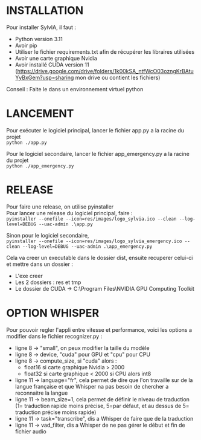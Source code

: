 # INSTALLATION

Pour installer SylvIA, il faut :

- Python version 3.11
- Avoir pip
- Utiliser le fichier requirements.txt afin de récupérer les libraires utilisées
- Avoir une carte graphique Nvidia
- Avoir installé CUDA version 11 (https://drive.google.com/drive/folders/1k00kSA_ntfWcO03ozngKrBAtuYyBxGem?usp=sharing mon drive ou contient les fichiers)

Conseil : Faite le dans un environnement virtuel python

# LANCEMENT

Pour exécuter le logiciel principal, lancer le fichier app.py a la racine du projet<br>
```python ./app.py```

Pour le logiciel secondaire, lancer le fichier app_emergency.py a la racine du projet<br>
``python ./app_emergency.py``

# RELEASE

Pour faire une release, on utilise pyinstaller<br>
Pour lancer une release du logiciel principal, faire :<br>
``pyinstaller --onefile --icon=res/images/logo_sylvia.ico --clean --log-level=DEBUG --uac-admin .\app.py``

Sinon pour le logiciel secondaire,<br>
``pyinstaller --onefile --icon=res/images/logo_sylvia_emergency.ico --clean --log-level=DEBUG --uac-admin .\app_emergency.py``

Cela va creer un executable dans le dossier dist, ensuite recuperer celui-ci et mettre dans un dossier :
- L'exe creer
- Les 2 dossiers : res et tmp
- Le dossier de CUDA -> C:\Program Files\NVIDIA GPU Computing Toolkit

# OPTION WHISPER

Pour pouvoir regler l'appli entre vitesse et performance, voici les options a modifier dans le fichier recognizer.py :
- ligne 8 -> "small", on peux modifier la taille du modèle
- ligne 8 -> device, "cuda" pour GPU et "cpu" pour CPU
- ligne 8 -> compute_size, si "cuda" alors :
  - float16 si carte graphique Nvidia > 2000
  - float32 si carte graphique < 2000
  si CPU alors int8
- ligne 11 -> language="fr", cela permet de dire que l'on travaille sur de la langue française et que Whisper na pas besoin de chercher a reconnaitre la langue
- ligne 11 -> beam_size=1, cela permet de définir le niveau de traduction (1= traduction rapide moins précise, 5=par défaut, et au dessus de 5= traduction précise moins rapide)
- ligne 11 -> task="transcribe", dis a Whisper de faire que de la traduction
- ligne 11 -> vad_filter, dis a Whisper de ne pas gérer le début et fin de fichier audio
